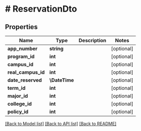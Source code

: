 # # ReservationDto

## Properties

Name | Type | Description | Notes
------------ | ------------- | ------------- | -------------
**app_number** | **string** |  | [optional]
**program_id** | **int** |  | [optional]
**campus_id** | **int** |  | [optional]
**real_campus_id** | **int** |  | [optional]
**date_reserved** | **\DateTime** |  | [optional]
**term_id** | **int** |  | [optional]
**major_id** | **int** |  | [optional]
**college_id** | **int** |  | [optional]
**policy_id** | **int** |  | [optional]

[[Back to Model list]](../../README.md#models) [[Back to API list]](../../README.md#endpoints) [[Back to README]](../../README.md)
